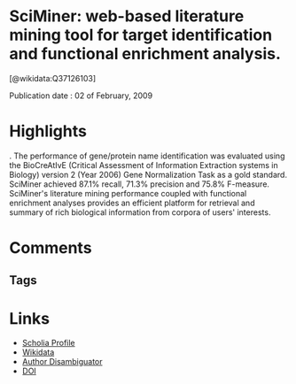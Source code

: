 
SciMiner: web-based literature mining tool for target identification and functional enrichment analysis.
========================================================================================================
  
  [@wikidata:Q37126103]  
  
Publication date : 02 of February, 2009  

# Highlights
. The performance of gene/protein name identification was evaluated using the BioCreAtIvE (Critical Assessment of Information Extraction systems in Biology) version 2 (Year 2006) Gene Normalization Task as a gold standard. SciMiner achieved 87.1% recall, 71.3% precision and 75.8% F-measure. SciMiner's literature mining performance coupled with functional enrichment analyses provides an efficient platform for retrieval and summary of rich biological information from corpora of users' interests.
# Comments

## Tags

# Links
  
 * [Scholia Profile](https://scholia.toolforge.org/work/Q37126103)  
 * [Wikidata](https://www.wikidata.org/wiki/Q37126103)  
 * [Author Disambiguator](https://author-disambiguator.toolforge.org/work_item_oauth.php?id=Q37126103&batch_id=&match=1&author_list_id=&doit=Get+author+links+for+work)  
 * [DOI](https://doi.org/10.1093/BIOINFORMATICS/BTP049)  

